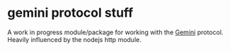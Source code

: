 # gemini protocol stuff

A work in progress module/package for working with the [Gemini](https://gemini.circumlunar.space/) protocol. Heavily influenced by the nodejs http module.
